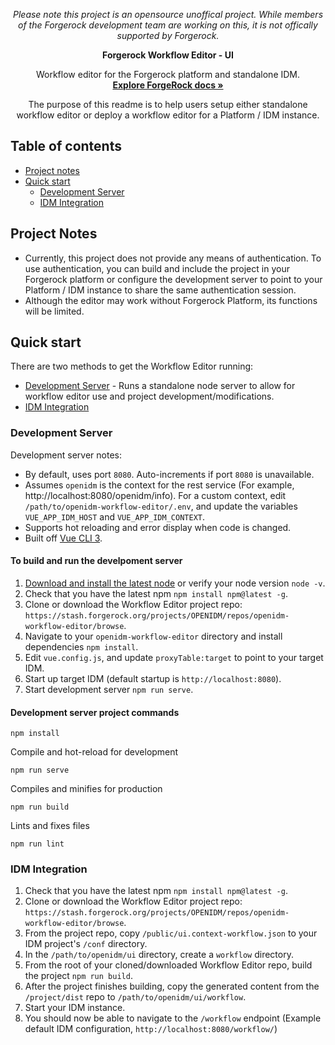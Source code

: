 <p align="center">  
  <i>Please note this project is an opensource unoffical project. While members of the Forgerock development team are working on this, it is not offically supported by Forgerock.</i>
</p>
<p align="center">
  <b>Forgerock Workflow Editor - UI</b>
  <p align="center">
    Workflow editor for the Forgerock platform and standalone IDM.
    <br>
    <a href="https://backstage.forgerock.com/docs/"><strong>Explore ForgeRock docs »</strong></a>
  </p>
  <p align="center">
    The purpose of this readme is to help users setup either standalone workflow editor or deploy a workflow editor for a Platform / IDM instance. 
  </p>
</p>

## Table of contents

- [Project notes](#project-notes)
- [Quick start](#quick-start)
  - [Development Server](#dev-server)
  - [IDM Integration](#IDM-integration)

<a name="project-notes"></a>
## Project Notes

- Currently, this project does not provide any means of authentication. To use authentication, you can build and include the project in your Forgerock platform or configure the development server to point to your Platform / IDM instance to share the same authentication session.
- Although the editor may work without Forgerock Platform, its functions will be limited.

<a name="quick-start"></a>
## Quick start

There are two methods to get the Workflow Editor running:

- [Development Server](#dev-server) - Runs a standalone node server to allow for workflow editor use and project development/modifications.
- [IDM Integration](#idm-integration)

<a name="dev-server"></a>
### Development Server

Development server notes:
- By default, uses port `8080`. Auto-increments if port `8080` is unavailable.
- Assumes `openidm` is the context for the rest service (For example, http://localhost:8080/openidm/info). For a custom context, edit `/path/to/openidm-workflow-editor/.env`, and update the variables `VUE_APP_IDM_HOST` and `VUE_APP_IDM_CONTEXT`.
- Supports hot reloading and error display when code is changed.
- Built off [Vue CLI 3](https://cli.vuejs.org/config/).

#### To build and run the develpoment server

1. [Download and install the latest node](https://nodejs.org/en/download/) or verify your node version `node -v`.
1. Check that you have the latest npm `npm install npm@latest -g`.
1. Clone or download the Workflow Editor project repo: `https://stash.forgerock.org/projects/OPENIDM/repos/openidm-workflow-editor/browse`.
1. Navigate to your `openidm-workflow-editor` directory and install dependencies `npm install`.
1. Edit `vue.config.js`, and update `proxyTable:target` to point to your target IDM.
1. Start up target IDM (default startup is `http://localhost:8080`).
1. Start development server `npm run serve`.

#### Development server project commands
```
npm install
```
Compile and hot-reload for development
```
npm run serve
```
Compiles and minifies for production
```
npm run build
```
Lints and fixes files
```
npm run lint
```

<a name="idm-integration"></a>
### IDM Integration

1. Check that you have the latest npm `npm install npm@latest -g`.
1. Clone or download the Workflow Editor project repo: `https://stash.forgerock.org/projects/OPENIDM/repos/openidm-workflow-editor/browse`.
1. From the project repo, copy `/public/ui.context-workflow.json` to your IDM project's `/conf` directory. 
1. In the `/path/to/openidm/ui` directory, create a `workflow` directory.
1. From the root of your cloned/downloaded Workflow Editor repo, build the project `npm run build`.
1. After the project finishes building, copy the generated content from the `/project/dist` repo to `/path/to/openidm/ui/workflow`.
1. Start your IDM instance.
1. You should now be able to navigate to the `/workflow` endpoint (Example default IDM configuration, `http://localhost:8080/workflow/`)